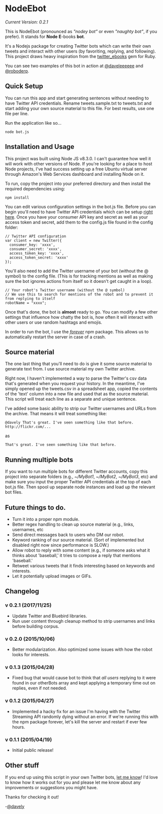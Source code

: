 # NodeEbot
_Current Version: 0.2.1_

This is NodeEbot (pronounced as _"nodey bot"_ or even _"naughty bot"_, if you prefer). It stands for **Node** **E**-books **bot**.


It's a Nodejs package for creating Twitter bots which can write their own tweets and interact with other users (by favoriting, replying, and following). This project draws heavy inspiration from the [twitter_ebooks](https://github.com/mispy/twitter_ebooks) gem for Ruby.

You can see two examples of this bot in action at [@daveleeeeee](https://twitter.com/daveleeeeee) and [@roboderp](https://twitter.com/roboderp).

## Quick Setup

You can run this app and start generating sentences without needing to have Twitter API credentials. Rename tweets.sample.txt to tweets.txt and start adding your own source material to this file. For best results, use one file per line.

Run the application like so...

```
node bot.js
```

## Installation and Usage

This project was built using Node JS v8.3.0. I can't guarantee how well it will work with other versions of Node. If you're looking for a place to host Node projects, I've had success setting up a free Ubuntu virtual server through Amazon's Web Services dashboard and installing Node on it.

To run, copy the project into your preferred directory and then install the required dependencies using:

```
npm install
```

You can edit various configuration settings in the bot.js file. Before you can begin you'll need to have Twitter API credentials which can be setup [right here](https://apps.twitter.com/). Once you have your consumer API key and secret as well as your access token and secret, add them to the config.js file found in the config folder:

```
// Twitter API configuration
var client = new Twitter({
  consumer_key: 'xxxx',
  consumer_secret: 'xxxx',
  access_token_key: 'xxxx',
  access_token_secret: 'xxxx'
});
```

You'll also need to add the Twitter username of your bot (without the @ symbol) to the config file. (This is for tracking mentions as well as making sure the bot ignores actions from itself so it doesn't get caught in a loop).

```
// Your robot's Twitter username (without the @ symbol)
// We use this to search for mentions of the robot and to prevent it from replying to itself
robotName = "xxxx";
```

Once that's done, the bot is **almost** ready to go. You can modify a few other settings that influence how chatty the bot is, how often it will interact with other users or use random hashtags and emojis.

In order to run the bot, I use the _[forever](https://www.npmjs.com/package/forever)_ npm package. This allows us to automatically restart the server in case of a crash.

## Source material

The one last thing that you'll need to do is give it some source material to generate text from. I use source material my own Twitter archive.

Right now, I haven't implemented a way to parse the Twitter's csv data that's generated when you request your history. In the meantime, I've simply opened up the tweets.csv in a spreadsheet app, copied the contents of the 'text' column into a new file and used that as the source material. This script will treat each line as a separate and unique sentence.

I've added some basic ability to strip our Twitter usernames and URLs from the archive. That means it will treat something like:

```
@davely That's great. I've seen something like that before.
http://flickr.com/...
```

as

```
That's great. I've seen something like that before.
```

## Running multiple bots

If you want to run multiple bots for different Twitter accounts, copy this project into separate folders (e.g., _~/MyBot1_, _~/MyBot2_, _~/MyBot3_, etc) and make sure you input the proper Twitter API credentials at the top of each bot.js file. Then spool up separate node instances and load up the relevant bot files.

## Future things to do.

* Turn it into a proper npm module.
* Better regex handling to clean up source material (e.g., links, usernames, etc
* Send direct messages back to users who DM our robot.
* Keyword ranking of our source material. (Sort of implemented but disabled right now since performance is SLOW.)
* Allow robot to reply with some content (e.g., if someone asks what it thinks about 'baseball,' it tries to compose a reply that mentions 'baseball.'
* Retweet various tweets that it finds interesting based on keywords and interests.
* Let it potentially upload images or GIFs.

## Changelog

### v 0.2.1 (2017/11/25)

* Update Twitter and Bluebird libraries.
* Run user content through cleanup method to strip usernames and links before building corpus.

### v 0.2.0 (2015/10/06)

* Better modularization. Also optimized some issues with how the robot looks for interests.

### v 0.1.3 (2015/04/28)

* Fixed bug that would cause bot to think that *all users* replying to it were found in our otherBots array and kept applying a temporary time out on replies, even if not needed.

### v 0.1.2 (2015/04/27)

* Implemented a hacky fix for an issue I'm having with the Twitter Streaming API randomly dying without an error. If we're running this with the npm package forever, let's kill the server and restart if ever few hours.

### v 0.1.1 (2015/04/19)

* Initial public release!

## Other stuff

If you end up using this script in your own Twitter bots, [let me know](http://twitter.com/davely)! I'd love to know how it works out for you and please let me know about any improvements or suggestions you might have.

Thanks for checking it out!

-[@davely](http://twitter.com/davely)
